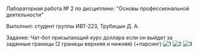Лабораторная работа № 2 по дисциплине: "Основы профессиональной деятельности"

Выполнил: студент группы ИВТ-223, Трубицын Д. А.

Задание: Чат-бот присылающий курс доллара если он выйдет за заданные границы (2 границы верхняя и нижняя) (+парсинг)
![1](https://user-images.githubusercontent.com/127761021/234903035-00d03ffe-665a-47d2-9de4-9e2cd0204707.png)
![2](https://user-images.githubusercontent.com/127761021/234903061-d769973b-38a5-42da-95d4-697f7797b5c4.png)
![3](https://user-images.githubusercontent.com/127761021/234903087-33cadba9-697e-4ba4-a36a-ce578202e0e3.png)
